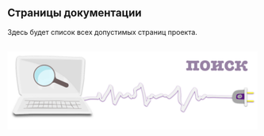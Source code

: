 <div class="navi"><nav id="navi"><!-- js --></nav></div>

<!--  УСТАНОВИТЕ ВАШ СКРИПТ ПОИСКА GOOGLE SEARCH CONSOL https://cse.google.com/cse или другой поисковой системы -->
<script async src="https://cse.google.com/cse.js?cx=94cd8d759d1ed4851">
</script>
<div class="gcse-search"></div>

## Страницы документации

<div id="navi-page">
Здесь будет список всех допустимых страниц проекта.
</div>

<br>

<span id="navi-page-img" class="img" onclick="imgResize()">![img](assets/svg/comp-search.svg)</span>

<span> <script src="assets/js/navi.js"></script></span>
